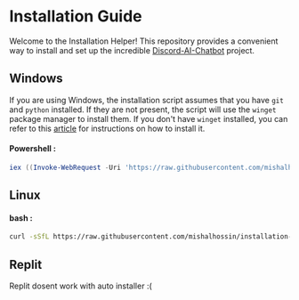 # Installation Guide

Welcome to the Installation Helper! This repository provides a convenient way to install and set up the incredible [Discord-AI-Chatbot](https://github.com/mishalhossin/Discord-AI-Chatbot) project.

## Windows
If you are using Windows, the installation script assumes that you have `git` and `python` installed. If they are not present, the script will use the `winget` package manager to install them. If you don't have `winget` installed, you can refer to this [article](https://pureinfotech.com/install-winget-windows-11/) for instructions on how to install it.
#### Powershell :
```powershell
iex ((Invoke-WebRequest -Uri 'https://raw.githubusercontent.com/mishalhossin/installation-helper/main/installer.ps1').Content)
```
## Linux
#### bash :
```bash
curl -sSfL https://raw.githubusercontent.com/mishalhossin/installation-helper/main/installer.sh | bash
```
## Replit
Replit dosent work with auto installer :(
